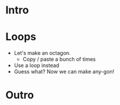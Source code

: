 # Intro

# Loops

- Let's make an octagon.
    - Copy / paste a bunch of times
- Use a loop instead
- Guess what? Now we can make any-gon!

# Outro
